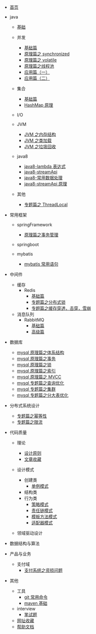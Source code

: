 - [首页](README.md)
- java

  - [基础](./docs/java/基础/基础.md)
  - 并发

    - [基础篇](/docs/java/并发/基础篇.md)
    - [原理篇之 synchronized](/docs/java/并发/原理篇之synchronized.md)
    - [原理篇之 volatile](/docs/java/并发/原理篇之volatile.md)
    - [原理篇之线程池](/docs/java/并发/原理篇之线程池.md)
    - [应用篇（一）](</docs/java/并发/应用篇(一).md>)
    - [应用篇（二）](</docs/java/并发/应用篇(二).md>)

  - 集合

    - [基础篇](/docs/java/集合/基础篇.md)
    - [HashMap 原理](/docs/java/集合/HashMap原理.md)

  - I/O
  - JVM

    - [JVM 之内存结构](/docs/java/JVM/JVM之内存结构.md)
    - [JVM 之类加载](/docs/java/JVM/JVM之类加载.md)
    - [JVM 之垃圾回收](/docs/java/JVM/JVM之垃圾回收.md)

  - java8

    - [java8-lambda 表达式](/docs/java/java8/java8-lambda表达式.md)
    - [java8-streamApi](/docs/java/java8/java8-streamApi.md)
    - [java8-常用数据处理](/docs/java/java8/java8-常用数据处理.md)
    - [java8-streamApi 原理](/docs/java/java8/浅谈javaStreamApi原理.md)

  - 其他

    - [专题篇之 ThreadLocal](/docs/java/其他/专题篇之ThreadLocal.md)

- 常用框架

  - springFramework

    - [原理篇之事务管理](/docs/常用框架/springFramework/spring原理篇之事务管理.md)

  - springboot

  - mybatis
    - [mybatis 常用语句](/docs/常用框架/mybatis/mybatis常用语句.md)

- 中间件
  - 缓存
    - Redis
      - [基础篇](/docs/中间件/缓存/Redis/基础篇.md)
      - [专题篇之分布式锁](/docs/中间件/缓存/Redis/专题篇之分布式锁.md)
      - [专题篇之缓存穿透，击穿，雪崩](/docs/中间件/缓存/Redis/专题篇之缓存穿透，击穿，雪崩.md)
  - 消息队列
    - RabbitMQ
      - [基础篇](/docs/中间件/消息队列/RabbitMQ/基础篇.md)
      - [高级篇](/docs/中间件/消息队列/RabbitMQ/高级篇.md)
- 数据库

  - [mysql 原理篇之体系结构](/docs/数据库/mysql原理篇之体系结构.md)
  - [mysql 原理篇之事务](/docs/数据库/mysql原理篇之事务.md)
  - [mysql 原理篇之锁](/docs/数据库/mysql原理篇之锁.md)
  - [mysql 原理篇之索引](/docs/数据库/mysql原理篇之索引.md)
  - [mysql 原理篇之 MVCC](/docs/数据库/mysql原理篇之MVCC.md)
  - [mysql 专题篇之查询优化](/docs/数据库/mysql专题篇之查询优化.md)
  - [mysql 专题篇之集群](/docs/数据库/mysql专题篇之集群.md)
  - [mysql 专题篇之分大表优化](/docs/数据库/mysql专题篇之大表优化.md)

- 分布式系统设计

  - [专题篇之幂等性](/docs/分布式系统设计/专题篇之幂等性.md)
  - [专题篇之限流](/docs/分布式系统设计/专题篇之限流.md)

- 代码质量

  - 理论

    - [设计原则](/docs/代码质量/理论/设计原则.md)
    - [文章收藏](/docs/代码质量/理论/文章收藏.md)

  - 设计模式

    - 创建类
      - [单例模式](/docs/代码质量/设计模式/创建类/单例模式.md)
    - 结构类
    - 行为类
      - [策略模式](/docs/代码质量/设计模式/行为类/策略模式.md)
      - [责任链模式](/docs/代码质量/设计模式/行为类/责任链模式.md)
      - [模板方法模式](/docs/代码质量/设计模式/行为类/模板方法模式.md)
      - [适配器模式](/docs/代码质量/设计模式/行为类/适配器模式.md)

  - 领域驱动设计

- 数据结构与算法

- 产品与业务

  - 支付域
    - [支付系统之资损问题](/docs/产品和业务/支付域/支付系统之防资损问题.md)

- 其他
  - 工具
    - [git 常用命令](/docs/其他/工具/git常用命令.md)
    - [maven 基础](/docs/其他/工具/maven基础.md)
  - interview
    - [笔试题](/docs/其他/interview/笔试题.md)
  - [网址收藏](/docs/其他/网址收藏.md)
  - [帮助文档](/docs/其他/帮助文档.md)
